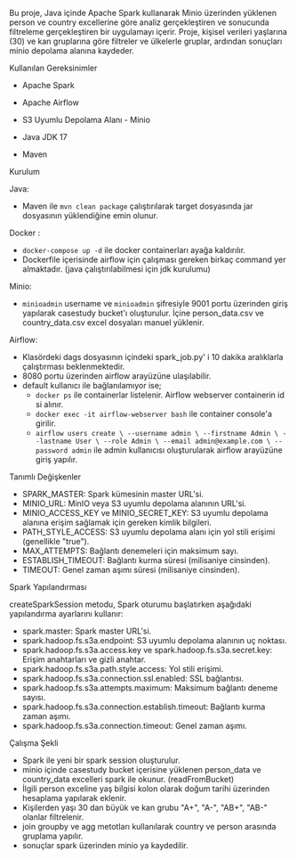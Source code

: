 Bu proje, Java içinde Apache Spark kullanarak Minio üzerinden yüklenen person ve country excellerine göre analiz gerçekleştiren ve sonucunda filtreleme gerçekleştiren bir uygulamayı içerir.
Proje, kişisel verileri yaşlarına (30) ve kan gruplarına göre filtreler ve ülkelerle gruplar, ardından sonuçları minio depolama alanına kaydeder.

Kullanılan Gereksinimler

- Apache Spark

- Apache Airflow
- S3 Uyumlu Depolama Alanı - Minio
- Java JDK 17
- Maven

Kurulum

Java:
- Maven ile `mvn clean package` çalıştırılarak target dosyasında jar dosyasının yüklendiğine emin olunur.

Docker :
- `docker-compose up -d` ile docker containerları ayağa kaldırılır.
- Dockerfile içerisinde airflow için çalışması gereken birkaç command yer almaktadır. (java çalıştırılabilmesi için jdk kurulumu)

Minio:
- `minioadmin` username ve `minioadmin` şifresiyle 9001 portu üzerinden giriş yapılarak casestudy bucket'ı oluşturulur. İçine person_data.csv ve country_data.csv excel dosyaları manuel yüklenir.

Airflow:
- Klasördeki dags dosyasının içindeki spark_job.py' i 10 dakika aralıklarla çalıştırması beklenmektedir.
- 8080 portu üzerinden airflow arayüzüne ulaşılabilir.
- default kullanıcı ile bağlanılamıyor ise;
  - `docker ps` ile containerlar listelenir. Airflow webserver containerin id si alınır.
  - `docker exec -it airflow-webserver bash` ile container console'a girilir.
  - `airflow users create \
    --username admin \
    --firstname Admin \
    --lastname User \
    --role Admin \
    --email admin@example.com \
    --password admin` ile admin kullanıcısı oluşturularak airflow arayüzüne giriş yapılır.


Tanımlı Değişkenler

- SPARK_MASTER: Spark kümesinin master URL'si.
- MINIO_URL: MinIO veya S3 uyumlu depolama alanının URL'si.
- MINIO_ACCESS_KEY ve MINIO_SECRET_KEY: S3 uyumlu depolama alanına erişim sağlamak için gereken kimlik bilgileri.
- PATH_STYLE_ACCESS: S3 uyumlu depolama alanı için yol stili erişimi (genellikle "true").
- MAX_ATTEMPTS: Bağlantı denemeleri için maksimum sayı.
- ESTABLISH_TIMEOUT: Bağlantı kurma süresi (milisaniye cinsinden).
- TIMEOUT: Genel zaman aşımı süresi (milisaniye cinsinden).

Spark Yapılandırması

createSparkSession metodu, Spark oturumu başlatırken aşağıdaki yapılandırma ayarlarını kullanır:

- spark.master: Spark master URL'si.
- spark.hadoop.fs.s3a.endpoint: S3 uyumlu depolama alanının uç noktası.
- spark.hadoop.fs.s3a.access.key ve spark.hadoop.fs.s3a.secret.key: Erişim anahtarları ve gizli anahtar.
- spark.hadoop.fs.s3a.path.style.access: Yol stili erişimi.
- spark.hadoop.fs.s3a.connection.ssl.enabled: SSL bağlantısı.
- spark.hadoop.fs.s3a.attempts.maximum: Maksimum bağlantı deneme sayısı.
- spark.hadoop.fs.s3a.connection.establish.timeout: Bağlantı kurma zaman aşımı.
- spark.hadoop.fs.s3a.connection.timeout: Genel zaman aşımı.

Çalışma Şekli
- Spark ile yeni bir spark session oluşturulur.
- minio içinde casestudy bucket içerisine yüklenen person_data ve country_data excelleri spark ile okunur. (readFromBucket)
- İlgili person exceline yaş bilgisi kolon olarak doğum tarihi üzerinden hesaplama yapılarak eklenir.
- Kişilerden yaşı 30 dan büyük ve kan grubu "A+", "A-", "AB+", "AB-" olanlar filtrelenir.
- join groupby ve agg metotları kullanılarak country ve person arasında gruplama yapılır.
- sonuçlar spark üzerinden minio ya kaydedilir.
